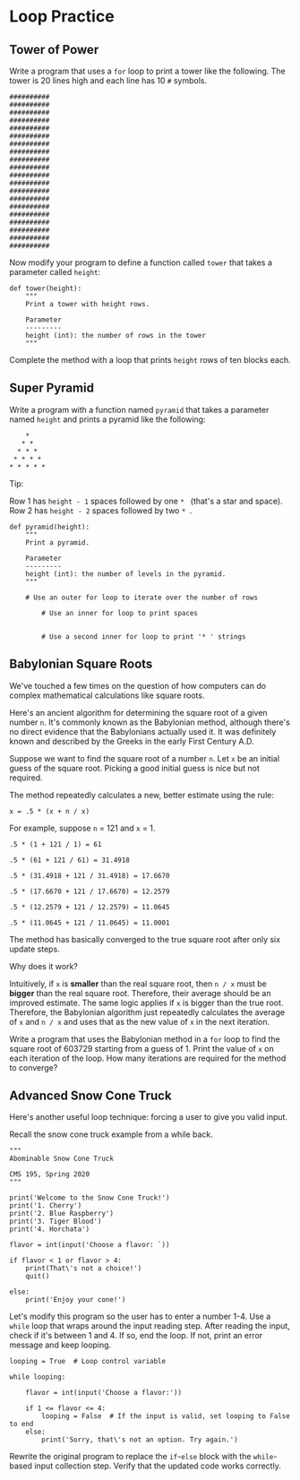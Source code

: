 # Loop Practice

## Tower of Power

Write a program that uses a `for` loop to print a tower like the following. The tower is 20 lines high and each line has 10 `#` symbols.

```
##########
##########
##########
##########
##########
##########
##########
##########
##########
##########
##########
##########
##########
##########
##########
##########
##########
##########
##########
##########
```

Now modify your program to define a function called `tower` that takes a parameter called `height`:

```
def tower(height):
    """
    Print a tower with height rows.
    
    Parameter
    ---------
    height (int): the number of rows in the tower
    """
```

Complete the method with a loop that prints `height` rows of ten blocks each.

## Super Pyramid

Write a program with a function named `pyramid` that takes a parameter named `height` and prints a pyramid like the following:

```
    *
   * *
  * * *
 * * * *
* * * * *
```

Tip:

Row 1 has `height - 1` spaces followed by one `* ` (that's a star and space). Row 2 has `height - 2` spaces followed by two `* `.

```
def pyramid(height):
    """
    Print a pyramid.
    
    Parameter
    ---------
    height (int): the number of levels in the pyramid.
    """

    # Use an outer for loop to iterate over the number of rows
    
        # Use an inner for loop to print spaces
        
        
        # Use a second inner for loop to print '* ' strings
```

## Babylonian Square Roots

We've touched a few times on the question of how computers can do complex mathematical calculations like square roots.

Here's an ancient algorithm for determining the square root of a given number `n`. It's commonly known as the Babylonian method,
although there's no direct evidence that the Babylonians actually used it. It was definitely known and described by the Greeks in the
early First Century A.D.

Suppose we want to find the square root of a number `n`. Let `x` be an initial guess of the square root. Picking a good initial guess
is nice but not required.

The method repeatedly calculates a new, better estimate using the rule:

```
x = .5 * (x + n / x)
```

For example, suppose `n` = 121 and `x` = 1.

```
.5 * (1 + 121 / 1) = 61

.5 * (61 + 121 / 61) = 31.4918

.5 * (31.4918 + 121 / 31.4918) = 17.6670

.5 * (17.6670 + 121 / 17.6670) = 12.2579

.5 * (12.2579 + 121 / 12.2579) = 11.0645

.5 * (11.0645 + 121 / 11.0645) = 11.0001
```

The method has basically converged to the true square root after only six update steps.

Why does it work?

Intuitively, if `x` is **smaller** than the real square root, then `n / x` must be **bigger** than the real square root. Therefore,
their average should be an improved estimate. The same logic applies if `x` is bigger than the true root. Therefore, the Babylonian
algorithm just repeatedly calculates the average of `x` and `n / x` and uses that as the new value of `x` in
the next iteration.

Write a program that uses the Babylonian method in a `for` loop to find the square root of 603729 starting from a guess of 1.
Print the value of `x` on each iteration of the loop. How many iterations are required for the method to converge?

## Advanced Snow Cone Truck

Here's another useful loop technique: forcing a user to give you valid input.

Recall the snow cone truck example from a while back.

```
"""
Abominable Snow Cone Truck

CMS 195, Spring 2020
"""

print('Welcome to the Snow Cone Truck!')
print('1. Cherry')
print('2. Blue Raspberry')
print('3. Tiger Blood')
print('4. Horchata')

flavor = int(input('Choose a flavor: `))

if flavor < 1 or flavor > 4:
    print(That\'s not a choice!')
    quit()
    
else:
    print('Enjoy your cone!')
```

Let's modify this program so the user has to enter a number 1-4. Use a `while` loop that wraps around the input reading step. After
reading the input, check if it's between 1 and 4. If so, end the loop. If not, print an error message and keep looping.

```
looping = True  # Loop control variable

while looping:

    flavor = int(input('Choose a flavor:'))
    
    if 1 <= flavor <= 4:
        looping = False  # If the input is valid, set looping to False to end
    else:
        print('Sorry, that\'s not an option. Try again.')
```

Rewrite the original program to replace the `if`-`else` block with the `while`-based input collection step. Verify that the updated
code works correctly.
